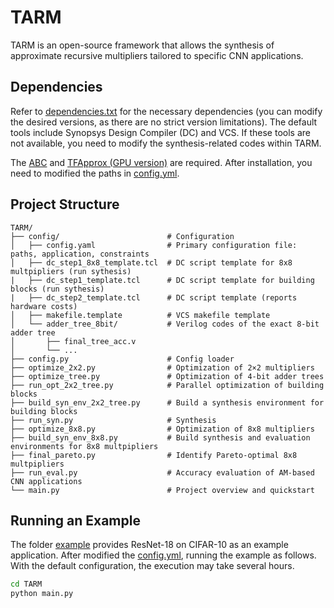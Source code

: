 # TARM

TARM is an open-source framework that allows the synthesis of approximate recursive multipliers tailored to specific CNN applications.

## Dependencies

Refer to [dependencies.txt](dependencies.txt) for the necessary dependencies (you can modify the desired versions, as there are no strict version limitations). The default tools include Synopsys Design Compiler (DC) and VCS. If these tools are not available, you need to modify the synthesis-related codes within TARM.

The [ABC](https://github.com/berkeley-abc/abc) and [TFApprox (GPU version)](https://github.com/ehw-fit/tf-approximate) are required. After installation, you need to modified the paths in [config.yml](TARM/config/config.yml).

## Project Structure
```text
TARM/
├── config/                        # Configuration
│   ├── config.yaml                # Primary configuration file: paths, application, constraints
│   ├── dc_step1_8x8_template.tcl  # DC script template for 8x8 multpipliers (run sythesis)
|   ├── dc_step1_template.tcl      # DC script template for building blocks (run sythesis)
|   ├── dc_step2_template.tcl      # DC script template (reports hardware costs)
│   ├── makefile.template          # VCS makefile template
│   └── adder_tree_8bit/           # Verilog codes of the exact 8-bit adder tree
│       ├── final_tree_acc.v
│       └── ... 
├── config.py                      # Config loader
├── optimize_2x2.py                # Optimization of 2×2 multipliers
├── optimize_tree.py               # Optimization of 4-bit adder trees
├── run_opt_2x2_tree.py            # Parallel optimization of building blocks
├── build_syn_env_2x2_tree.py      # Build a synthesis environment for building blocks
├── run_syn.py                     # Synthesis
├── optimize_8x8.py                # Optimization of 8x8 multipliers
├── build_syn_env_8x8.py           # Build synthesis and evaluation environments for 8x8 multpipliers
├── final_pareto.py                # Identify Pareto-optimal 8x8 multpipliers
├── run_eval.py                    # Accuracy evaluation of AM-based CNN applications
└── main.py                        # Project overview and quickstart
```

## Running an Example

The folder [example](example/) provides ResNet-18 on CIFAR-10 as an example application. After modified the [config.yml](TARM/config/config.yml), running the example as follows. With the default configuration, the execution may take several hours.

```bash
cd TARM
python main.py
```

